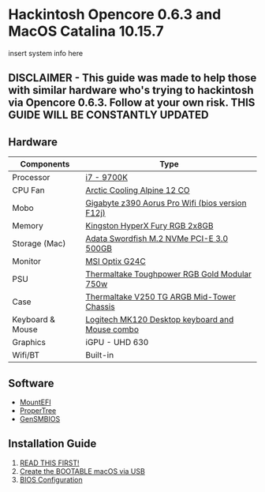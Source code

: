# Hackintosh Opencore 0.6.3 and MacOS Catalina 10.15.7
insert system info here

## DISCLAIMER - This guide was made to help those with similar hardware who's trying to hackintosh via Opencore 0.6.3. Follow at your own risk. THIS GUIDE WILL BE CONSTANTLY UPDATED

## Hardware

Components | Type
------- | ------
Processor | [i7 - 9700K](https://www.memoryexpress.com/Products/MX73773)
CPU Fan | [Arctic Cooling Alpine 12 CO](https://www.memoryexpress.com/Products/MX75882)
Mobo | [Gigabyte z390 Aorus Pro Wifi (bios version F12j)](https://www.memoryexpress.com/Products/MX74024)
Memory | [Kingston HyperX Fury RGB 2x8GB](https://www.memoryexpress.com/Products/MX80353)
Storage (Mac) | [Adata Swordfish M.2 NVMe PCI-E 3.0 500GB](https://www.memoryexpress.com/Products/MX00112811)
Monitor | [MSI Optix G24C](https://www.memoryexpress.com/Products/MX68746)
PSU | [Thermaltake Toughpower RGB Gold Modular 750w](https://www.memoryexpress.com/Products/MX65335)
Case | [Thermaltake V250 TG ARGB Mid-Tower Chassis](https://www.memoryexpress.com/Products/MX00112902)
Keyboard & Mouse | [Logitech MK120 Desktop keyboard and Mouse combo](https://www.memoryexpress.com/Products/MX30139)
Graphics | iGPU - UHD 630
Wifi/BT | Built-in

## Software

* [MountEFI](https://github.com/corpnewt/MountEFI)
* [ProperTree](https://github.com/corpnewt/ProperTree)
* [GenSMBIOS](https://github.com/corpnewt/GenSMBIOS)

## Installation Guide

1. [READ THIS FIRST!](https://dortania.github.io/OpenCore-Install-Guide/prerequisites.html#prerequisites)
2. [Create the BOOTABLE macOS via USB](https://dortania.github.io/OpenCore-Install-Guide/installer-guide/)
3. [BIOS Configuration]()
